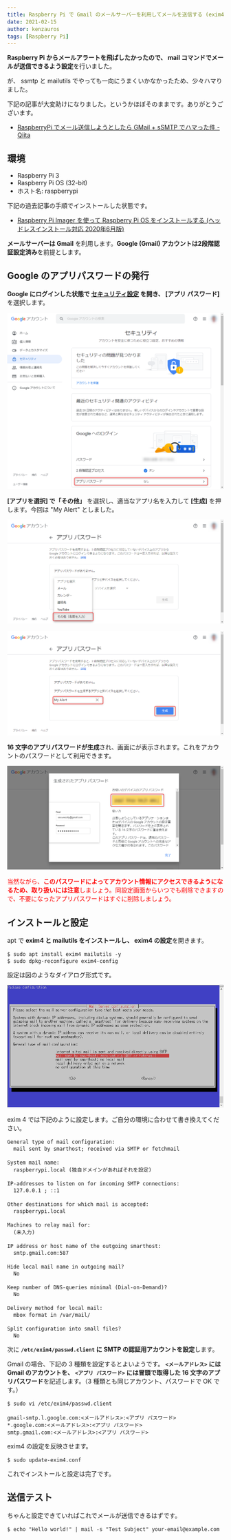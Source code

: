 ```yaml
---
title: Raspberry Pi で Gmail のメールサーバーを利用してメールを送信する (exim4)
date: 2021-02-15
author: kenzauros
tags: [Raspberry Pi]
---
```


**Raspberry Pi からメールアラートを飛ばしたかったので、 mail コマンドでメールが送信できるよう設定**を行いました。

が、 ssmtp と mailutils でやっても一向にうまくいかなかったため、少々ハマりました。

下記の記事が大変助けになりました。というかほぼそのままです。ありがとうございます。

- [RaspberryPi でメール送信しようとしたら GMail + sSMTP でハマった件 - Qiita](https://qiita.com/Kazuya_Murakami/items/bc520430fc1efdd0d118)

## 環境

- Raspberry Pi 3
- Raspberry Pi OS (32-bit)
- ホスト名: raspberrypi

下記の過去記事の手順でインストールした状態です。

- [Raspberry Pi Imager を使って Raspberry Pi OS をインストールする (ヘッドレスインストール対応 2020年6月版)](/install-raspberry-pi-os-with-raspberry-pi-imager/)

**メールサーバーは Gmail** を利用します。**Google (Gmail) アカウントは2段階認証設定済み**を前提とします。

## Google のアプリパスワードの発行

**Google にログインした状態で [セキュリティ設定](https://myaccount.google.com/security) を開き、 [アプリ パスワード]** を選択します。

![](images/send-mail-via-smtp-with-exim4-on-raspberry-pi-1.png)

**[アプリを選択] で「その他」** を選択し、適当なアプリ名を入力して **[生成]** を押します。今回は "My Alert" としました。

![](images/send-mail-via-smtp-with-exim4-on-raspberry-pi-2.png)

![](images/send-mail-via-smtp-with-exim4-on-raspberry-pi-3.png)

**16 文字のアプリパスワードが生成**され、画面にが表示されます。これをアカウントのパスワードとして利用できます。

![](images/send-mail-via-smtp-with-exim4-on-raspberry-pi-4.png)

<span style="color:red">当然ながら、**このパスワードによってアカウント情報にアクセスできるようになるため、取り扱いには注意**しましょう。同設定画面からいつでも削除できますので、不要になったアプリパスワードはすぐに削除しましょう。</span>

## インストールと設定

apt で **exim4 と mailutils をインストールし、 exim4 の設定**を開きます。

```
$ sudo apt install exim4 mailutils -y
$ sudo dpkg-reconfigure exim4-config
```

設定は図のようなダイアログ形式です。

![](images/send-mail-via-smtp-with-exim4-on-raspberry-pi-5.png)

exim 4 では下記のように設定します。ご自分の環境に合わせて書き換えてください。

```
General type of mail configuration:
  mail sent by smarthost; received via SMTP or fetchmail

System mail name:
  raspberrypi.local (独自ドメインがあればそれを設定)

IP-addresses to listen on for incoming SMTP connections:
  127.0.0.1 ; ::1

Other destinations for which mail is accepted:
  raspberrypi.local

Machines to relay mail for:
  (未入力)

IP address or host name of the outgoing smarthost:
  smtp.gmail.com:587

Hide local mail name in outgoing mail?
  No

Keep number of DNS-queries minimal (Dial-on-Demand)?
  No

Delivery method for local mail:
  mbox format in /var/mail/

Split configuration into small files?
  No
```

次に **`/etc/exim4/passwd.client` に SMTP の認証用アカウントを設定**します。

Gmail の場合、下記の 3 種類を設定するとよいようです。 **`<メールアドレス>` には Gmail のアカウントを、 `<アプリ パスワード>` には冒頭で取得した 16 文字のアプリパスワード**を記述します。（3 種類とも同じアカウント、パスワードで OK です。）

```
$ sudo vi /etc/exim4/passwd.client

gmail-smtp.l.google.com:<メールアドレス>:<アプリ パスワード>
*.google.com:<メールアドレス>:<アプリ パスワード>
smtp.gmail.com:<メールアドレス>:<アプリ パスワード>
```

exim4 の設定を反映させます。

```
$ sudo update-exim4.conf
```

これでインストールと設定は完了です。

## 送信テスト

ちゃんと設定できていればこれでメールが送信できるはずです。

```
$ echo "Hello world!" | mail -s "Test Subject" your-email@example.com
```

